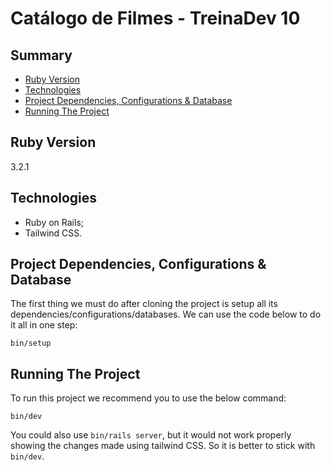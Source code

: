 # Catálogo de Filmes - TreinaDev 10

## Summary
- [Ruby Version](#ruby-version)
- [Technologies](#technologies)
- [Project Dependencies, Configurations & Database](#project-dependencies-configurations--database)
- [Running The Project](#running-the-project)

## Ruby Version
3.2.1

## Technologies
- Ruby on Rails;
- Tailwind CSS.

## Project Dependencies, Configurations & Database
The first thing we must do after cloning the project is setup all its dependencies/configurations/databases. We can use the code below to do it all in one step:

```
bin/setup
```

## Running The Project
To run this project we recommend you to use the below command:

```
bin/dev
```

You could also use `bin/rails server`, but it would not work properly showing the changes made using tailwind CSS. So it is better to stick with `bin/dev`.
